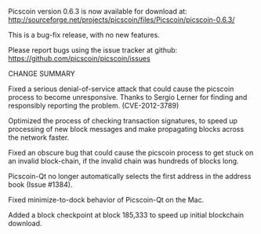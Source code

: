 Picscoin version 0.6.3 is now available for download at:
  http://sourceforge.net/projects/picscoin/files/Picscoin/picscoin-0.6.3/

This is a bug-fix release, with no new features.

Please report bugs using the issue tracker at github:
  https://github.com/picscoin/picscoin/issues

CHANGE SUMMARY

Fixed a serious denial-of-service attack that could cause the
picscoin process to become unresponsive. Thanks to Sergio Lerner
for finding and responsibly reporting the problem. (CVE-2012-3789)

Optimized the process of checking transaction signatures, to
speed up processing of new block messages and make propagating
blocks across the network faster.

Fixed an obscure bug that could cause the picscoin process to get
stuck on an invalid block-chain, if the invalid chain was
hundreds of blocks long.

Picscoin-Qt no longer automatically selects the first address
in the address book (Issue #1384).

Fixed minimize-to-dock behavior of Picscoin-Qt on the Mac.

Added a block checkpoint at block 185,333 to speed up initial
blockchain download.
